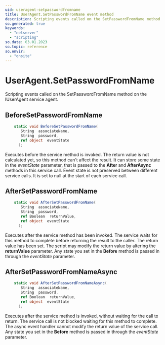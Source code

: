 ```yaml
---
uid: useragent-setpasswordfromname
title: UserAgent.SetPasswordFromName event method
description: Scripting events called on the SetPasswordFromName method on the UserAgent service agent.
so.generated: true
keywords:
  - "netserver"
  - "scripting"
so.date: 03.01.2023
so.topic: reference
so.envir:
  - "onsite"
---
```

# UserAgent.SetPasswordFromName

Scripting events called on the <see cref='M:SuperOffice.CRM.Services.IUserAgent.SetPasswordFromName'>SetPasswordFromName</see> method on the <see cref='IUserAgent'>IUserAgent</see>  service agent.

## BeforeSetPasswordFromName
```cs
    static void BeforeSetPasswordFromName(
       String  associateName,
       String  password,
       ref object  eventState
      );
```
Executes before the service method is invoked.
The return value is not calculated yet, so this method can't affect the result.
It can store some state in the *eventState* parameter, that is passed to the **After** and **AfterAsync** methods in this service call.
Event state is not preserved between different service calls. It is set to null at the start of each service call.
## AfterSetPasswordFromName
```cs
    static void AfterSetPasswordFromName(
       String  associateName,
       String  password,
       ref Boolean  returnValue,
       ref object  eventState
      );
```
Executes after the service method has been invoked. The service waits for this method to complete before returning the result to the caller.
The return value has been set. The script may modify the return value by altering the **returnValue** parameter.
Any state you set in the **Before** method is passed in through the *eventState* parameter.
## AfterSetPasswordFromNameAsync
```cs
    static void AfterSetPasswordFromNameAsync(
       String  associateName,
       String  password,
       ref Boolean  returnValue,
       ref object  eventState
      );
```
Executes after the service method is invoked, without waiting for the call to return.
The service call is not blocked waiting for this method to complete.
The async event handler cannot modify the return value of the service call.
Any state you set in the **Before** method is passed in through the *eventState* parameter.

